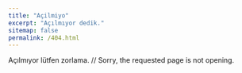 ```yaml
---
title: "Açilmiyo"
excerpt: "Açılmıyor dedik."
sitemap: false
permalink: /404.html
---
```


Açılmıyor lütfen zorlama. // Sorry, the requested page is not opening. 

<script type="text/javascript">
  var GOOG_FIXURL_LANG = 'en';
  var GOOG_FIXURL_SITE = '{{ site.url }}'
</script>
<script type="text/javascript"
  src="//linkhelp.clients.google.com/tbproxy/lh/wm/fixurl.js">
</script>
